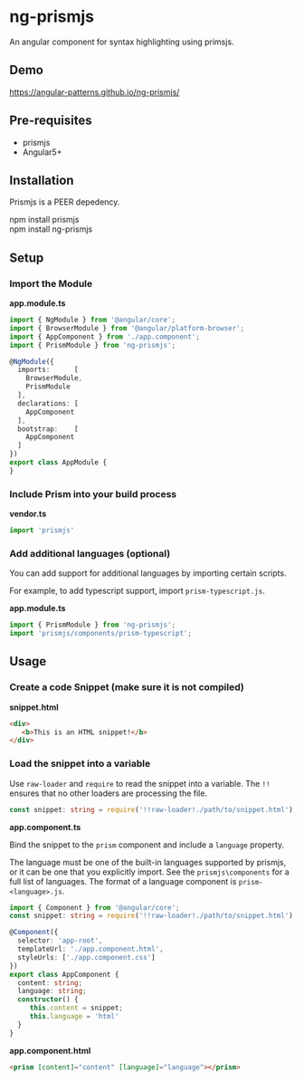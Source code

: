 # ng-prismjs

An angular component for syntax highlighting using primsjs.

## Demo

https://angular-patterns.github.io/ng-prismjs/

## Pre-requisites

* prismjs
* Angular5+

## Installation

Prismjs is a PEER depedency.

npm install prismjs <br />
npm install ng-prismjs

## Setup

### Import the Module

**app.module.ts**

```typescript
import { NgModule } from '@angular/core';
import { BrowserModule } from '@angular/platform-browser';
import { AppComponent } from './app.component';
import { PrismModule } from 'ng-prismjs';

@NgModule({
  imports:      [ 
    BrowserModule, 
    PrismModule
  ],
  declarations: [ 
    AppComponent 
  ],
  bootstrap:    [ 
    AppComponent 
  ]
})
export class AppModule {
}
```

### Include Prism into your build process

**vendor.ts**

```typescript
import 'prismjs'
```

### Add additional languages (optional)

You can add support for additional languages by importing certain scripts.

For example, to add typescript support, import `prism-typescript.js`.

**app.module.ts**

```typescript
import { PrismModule } from 'ng-prismjs';
import 'prismjs/components/prism-typescript';
```

## Usage

### Create a code Snippet (make sure it is not compiled)

**snippet.html**

```html
<div>
   <b>This is an HTML snippet!</b>
</div>
```

### Load the snippet into a variable

Use `raw-loader` and `require` to read the snippet into a variable.  The `!!` ensures that no other loaders are processing the file.

```typescript
const snippet: string = require('!!raw-loader!./path/to/snippet.html');
```

**app.component.ts**

Bind the snippet to the `prism` component and include a `language` property.

The language must be one of the built-in languages supported by prismjs, or it can be one that you explicitly import.  See the `prismjs\components` for a full list of languages.  The format of a language component is `prism-<language>.js`.

```typescript
import { Component } from '@angular/core';
const snippet: string = require('!!raw-loader!./path/to/snippet.html');

@Component({
  selector: 'app-root',
  templateUrl: './app.component.html',
  styleUrls: ['./app.component.css']
})
export class AppComponent {
  content: string;
  language: string;
  constructor() {
     this.content = snippet;
     this.language = 'html'
  }
}

```

**app.component.html**

```html
<prism [content]="content" [language]="language"></prism>
```

